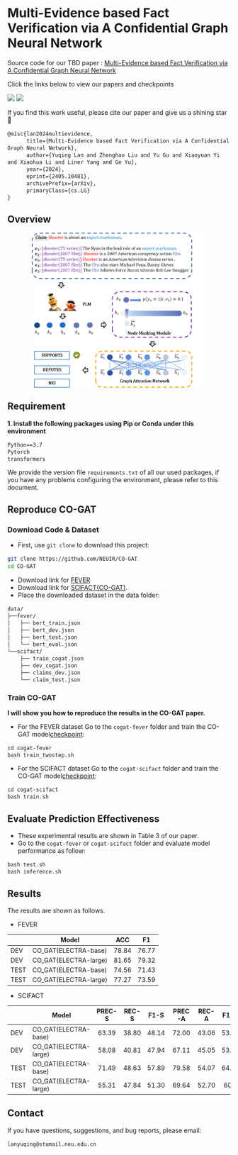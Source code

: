 # Multi-Evidence based Fact Verification via A Confidential Graph Neural Network
Source code for our TBD paper : [Multi-Evidence based Fact Verification via A Confidential Graph Neural Network](https://arxiv.org/pdf/2405.10481)

Click the links below to view our papers and checkpoints

<a href='https://arxiv.org/pdf/2405.10481'><img src='https://img.shields.io/badge/Paper-Arxiv-red'></a>
<a href='https://huggingface.co/yuqinglanok/CO-GAT/tree/main'><img src='https://img.shields.io/badge/huggingface-CO--GAT-blue'></a>


If you find this work useful, please cite our paper  and give us a shining star 🌟

```
@misc{lan2024multievidence,
      title={Multi-Evidence based Fact Verification via A Confidential Graph Neural Network}, 
      author={Yuqing Lan and Zhenghao Liu and Yu Gu and Xiaoyuan Yi and Xiaohua Li and Liner Yang and Ge Yu},
      year={2024},
      eprint={2405.10481},
      archivePrefix={arXiv},
      primaryClass={cs.LG}
}
```

## Overview
<p align="center">
  <img align="middle" src="image/model.png" height="350" alt="CO-GAT"/>
</p>

## Requirement
**1. Install the following packages using Pip or Conda under this environment**

```
Python==3.7
Pytorch
transformers
```
We provide the version file `requirements.txt` of all our used packages, if you have any problems configuring the environment, please refer to this document.

## Reproduce CO-GAT
### Download Code & Dataset
* First, use `git clone` to download this project:
```bash
git clone https://github.com/NEUIR/CO-GAT
cd CO-GAT
```
* Download link for [FEVER](https://github.com/thunlp/KernelGAT?tab=readme-ov-file)
* Download link for [SCIFACT(CO-GAT)](https://drive.google.com/drive/folders/18yhie4dNn7GaM6bZLn0_o5xc8hgLlGQp?usp=sharing).
* Place the downloaded dataset in the data folder:
```
data/
├──fever/
│   ├── bert_train.json
│   ├── bert_dev.json
│   ├── bert_test.json
│   └── bert_eval.json
└──scifact/
    ├── train_cogat.json
    ├── dev_cogat.json
    ├── claims_dev.json
    └── claim_test.json
```

### Train CO-GAT
**I will show you how to reproduce the results in the CO-GAT paper.**

* For the FEVER dataset Go to the ``cogat-fever`` folder and train the CO-GAT model[checkpoint](https://huggingface.co/yuqinglanok/CO-GAT/tree/main/cogat_electra_large):
```
cd cogat-fever
bash train_twostep.sh
```
* For the SCIFACT dataset Go to the ``cogat-scifact`` folder and train the CO-GAT model[checkpoint](https://huggingface.co/yuqinglanok/CO-GAT/tree/main/cogat_electra_large_scifact):
```
cd cogat-scifact
bash train.sh
```

## Evaluate Prediction Effectiveness
* These experimental results are shown in Table 3 of our paper.
* Go to the ``cogat-fever`` or ``cogat-scifact`` folder and evaluate model performance as follow:
```
bash test.sh
bash inference.sh
```

## Results
The results are shown as follows.
- FEVER


| | Model                               | ACC | F1 |
|----------------|------------------------------|:------:|:------:|
| DEV  | CO_GAT(ELECTRA-base)                             |78.84 |76.77|
| DEV  | CO_GAT(ELECTRA-large)                             |81.65 |79.32|
| TEST  | CO_GAT(ELECTRA-base)                             |74.56 |71.43|
| TEST  | CO_GAT(ELECTRA-large)                             |77.27| 73.59|

- SCIFACT

| | Model                               | PREC-S | REC-S |F1-S| PREC-A | REC-A |F1-A|
|----------------|------------------------------|:------:|:------:|:------:|:------:|:------:|:------:|
| DEV  | CO_GAT(ELECTRA-base)                             |63.39 |38.80 |48.14 |72.00| 43.06| 53.89 |
| DEV  | CO_GAT(ELECTRA-large)                             |58.08 |40.81 |47.94| 67.11 |45.05 |53.91|
| TEST  | CO_GAT(ELECTRA-base)                             |71.49 |48.63 |57.89 |79.58 |54.07 |64.39 |
| TEST  | CO_GAT(ELECTRA-large)                             |55.31 |47.84 |51.30 |69.64 |52.70 |60.0|

## Contact
If you have questions, suggestions, and bug reports, please email:
```
lanyuqing@stumail.neu.edu.cn     
```